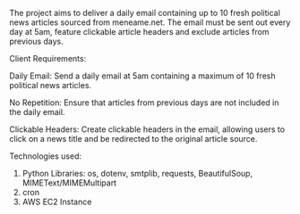 The project aims to deliver a daily email containing up to 10 fresh political news articles sourced from meneame.net. The email must be sent out every day at 5am, feature clickable article headers and exclude articles from previous days.

Client Requirements:

Daily Email: Send a daily email at 5am containing a maximum of 10 fresh political news articles.

No Repetition: Ensure that articles from previous days are not included in the daily email.

Clickable Headers: Create clickable headers in the email, allowing users to click on a news title and be redirected to the original article source.

Technologies used:
1. Python Libraries: os, dotenv, smtplib, requests, BeautifulSoup, MIMEText/MIMEMultipart
2. cron
3. AWS EC2 Instance
